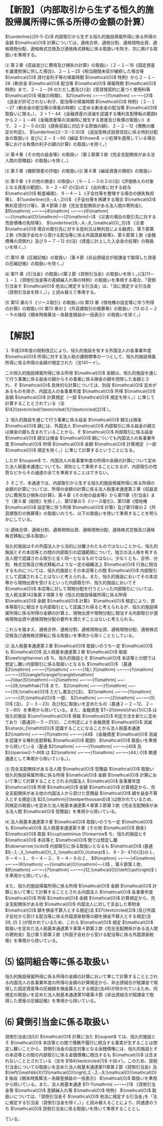# 【新設】（内部取引から生ずる恒久的施設帰属所得に係る所得の金額の計算）

$\\underline{{20-5-2}}$ 内部取引から生ずる恒久的施設帰属所得に係る所得の金額 $\\mathcal{O}$ 計算については、適格合併、適格分割、適格現物出資、適格現物分配、適格株式交換及び適格株式移転に係る取扱いを除き、次に掲げる取扱いを準用する。

⑴ 第２章《収益並びに費用及び損失の計算》の取扱い（２－１－18《固定資産を譲渡担保に供した場合》、２－１－25《相当期間未収が継続した場合等 $\\mathcal{O}$ 貸付金利子等の帰属時期 $\\mathcal{O}$ 特例》から２－１－28《剰余金 $\\mathcal{O}$ 配当等 $\\mathcal{O}$ 帰属時期 $\\mathcal{O}$ 特例》まで、２－１－29 のただし書及び(注)《賃貸借契約に基づく使用料等 $\\mathcal{O}$ 帰属の時期》、 $2\\mathrm{ ~~-~~}1\\mathrm{ ~~-~~}31$ 《送金が許可されない利子、配当等の帰属時期 $\\mathcal{O}$ 特例》（２－１－27《剰余金の配当等の帰属の時期》に定める剰余金の配当等 $\\mathcal{O}$ 取扱いに限る。）、 $2=1-44$ 《金融資産の消滅を認識する権利支配移転の範囲》から２－１－46《金融資産等の消滅時に発生する資産及び負債の取扱い》まで、２－２－５の(注)《請負収益に対応する原価の額》、２－２－12《債務の確定の判定》、 $\\underline{{2:-:3:-:2:3}}$ 《追加型株式投資信託に係る特別分配金の取扱い》並びに２－３－60《繰延 $\\frown$ ッジ処理を適用している場合等における負債の利子の額の計算》の取扱いを除く。）

⑵ 第４章《その他の益金等》の取扱い（第２節第３款《完全支配関係がある法人間の受贈益》の取扱いを除く。）

⑶ 第５章《棚卸資産の評価》の取扱い⑸ 第８章《繰延資産の償却》の取扱い

⑹ 第９章《その他の損金》の取扱い（９－１－３の２の(注)《評価換えの対象となる資産の範囲》、９－２－47 の(注)の１《出向者に対する給与 $\\mathcal{O}$ 較差補塡》、９－４－１《子会社等を整理する場合の損失負担等》、 ${\\underline{{9,-,4,-,2}}}$ 《子会社等を再建する場合 $\\mathcal{O}$ 無利息貸付け等》、第４節第２款《完全支配関係がある法人間の寄附金》、 $9\\mathrm{ ~~-~~}4\\mathrm{ ~~-~~}6\\mathrm{ ~~}\\mathcal{O}\\mathrm{~~}2\\mathrm{~}$ 《災害の場合の取引先に対する売掛債権の免除等》、 $\\underline{{9,-,4,-,6,,\\mathcal{O},,3}}$ 《災害 $\\mathcal{O}$ 場合の取引先に対する低利又は無利息による融資》、第５節第２款《外国子会社から受ける配当等に係る外国源泉税等》、第６節第１款《金銭債権の貸倒れ》及び９－７－12 の(注)《資産に計上した入会金の処理》の取扱いを除く。）

⑺ 第10 章《圧縮記帳》の取扱い（第４節《非出資組合が賦課金で取得した資産の圧縮記帳》の取扱いを除く。）

⑻ 第11 章《引当金》の取扱い(第２節《貸倒引当金》の取扱いを除く。)(注)11－１－１《貸倒引当金等の差額繰入れ等の特例》の取扱いを準用する場合、「貸倒引当金そ $\\mathcal{O}$ 他法に規定する引当金」は、「法に規定する引当金（貸倒引当金を除く。）」と読み替えて準用する。

⑼ 第12 章の５《リース取引》の取扱い⑽ 第13 章《借地権の設定等に伴う所得の計算》の取扱い⑾ 第13 章の２《外貨建取引の換算等》の取扱い（13 の２－２－９の後段《期末時換算法－為替差損益の一括表示》の取扱いを除く。）

# 【解説】

１ 平成26年度の税制改正により、恒久的施設を有する外国法人の各事業年度 $\\mathcal{O}$ 所得に対する法人税の課税標準の一つとして、恒久的施設帰属所得に係る所得の金額が規定された（法141一イ）。

この恒久的施設帰属所得に係る所得 $\\mathcal{O}$ 金額は、恒久的施設を通じて行う事業に係る益金の額からその事業に係る損金の額を控除した金額とされ、そ $\\mathcal{O}$ 具体的な計算については、別段 $\\mathcal{O}$ 定めがあるものを除き、内国法人の各事業年度 $\\mathcal{O}$ 所得 $\\mathcal{O}$ 金額 $\\mathcal{O}$ 計算規定（一部 $\\mathcal{O}$ 規定を除く。）に準じて計算することとされている（法 $142\\textcircled{\\textcircled{1}}\\textcircled{2})$ ）。

２ 恒久的施設を通じて行う事業に係る益金 $\\mathcal{O}$ 額又は損金 $\\mathcal{O}$ 額には、外国法人 $\\mathcal{O}$ 内部取引に係る益金の額又は損金の額も含まれていることから、そ $\\mathcal{O}$ 内部取引に係る益金 $\\mathcal{O}$ 額又は損金 $\\mathcal{O}$ 額についても内国法人の各事業年度 $\\mathcal{O}$ 所得 $\\mathcal{O}$ 金額 $\\mathcal{O}$ 計算規定（一部 $\\mathcal{O}$ 規定を除く。）に準じて計算するということになる。

したが $\\supset$ て、内国法人の各事業年度の所得の金額の計算について定めた法人税基本通達についても、原則として準用することになるが、内部取引の性質などからその通達の全てを準用することはできない。

３ そこで、本通達では、内部取引から生ずる恒久的施設帰属所得に係る所得の金額の計算については、所得の金額の計算に係る法人税基本通達第２章《収益並びに費用及び損失の計算》、第４章《その他の益金等》から第11章《引当金》まで（第６章《削除》を除く。）、第12章の５《リース取引》、第13章《借地権 $\\mathcal{O}$ 設定等に伴う所得 $\\mathcal{O}$ 計算》及び第13章の２《外貨建取引の換算等》の取扱いのうち、以下の取扱いを除いて準用することを明らかにしている。

⑴ 適格合併、適格分割、適格現物出資、適格現物分配、適格株式交換及び適格株式移転に係る取扱い

恒久的施設はその外国法人から法的に分離されたものではないことから、恒久的施設とその本店等との間の内部取引の認識範囲について、独立の法人格を有する法人間で認識される取引と全く同一となるものではない。少なくとも、合併、分割、株式交換及び株式移転のような一定の組織法上 $\\mathcal{O}$ 行為に相当するものについては、恒久的施設とその本店等との間 $\\mathcal{O}$ 内部取引として認識されることはないと考えられる。また、恒久的施設においてその本店等から現物出資を受けるといった内部取引や、恒久的施設においてそ $\\mathcal{O}$ 本店等に対して現物分配を行うといった内部取引については、法人税法第142条第３項第３号《恒久的施設帰属所得に係る所得 $\\mathcal{O}$ 金額 $\\mathcal{O}$ 計算》 $\\mathcal{O}$ 規定により、資本等取引に相当する内部取引として認識され得ると考えられるが、恒久的施設帰属所得に係る所得の金額の計算上、現物出資や現物分配に相当する内部取引が適格現物出資や適格現物分配の要件を満たすことはないと考えられる。

これらを踏まえ、適格合併、適格分割、適格現物出資、適格現物分配、適格株式交換及び適格株式移転に係る取扱いを準用から除くこととしている。

⑵ 法人税基本通達第２章 $\\mathcal{O}$ 取扱いのうち一定 $\\mathcal{O}$ も $\\mathcal{O}$ 法人税基本通達第２章 $\\mathcal{O}$ 取扱 $\\vee\\rightarrow\ z$ ち、恒久的施設とそ $\\mathcal{O}$ 本店等との間では想定し難い内部取引に係る取扱いとなるも $\\mathcal{O}$ （基通 $2\\mathrm{ ~~-~~}1\\mathrm{ ~~-~~}18,\ 2\\mathrm{ ~~-~~}1\\mathrm{ ~~-~~}25\\rangle!\\rangle!\\rangle\\mathrm{ ~~}\\bar{5}\\mathrm{~~}2\\mathrm{ ~~-~~}1\\mathrm{ ~~-~~}28,\\mathfrak{T}$ まで、 $2\\mathrm{ ~~-~~}1\\mathrm{ ~~-~~}29,\\mathcal{O})$ ただし書及び(注)、 $2\\mathrm{ ~~-~~}1\\mathrm{ ~~-~~}31,\\mathcal{O})$ 一部、 $2\\mathrm{ ~~-~~}2\\mathrm{ ~~-~~}5\ O)$ (注)、２－３－23）及び別に取扱いを定めたもの（基通２－２－12、２－３－60）を準用から除いている。また、金融資産 $T=2l\\times\\frac{1}{C}$ は恒久的施設 $\\sim!\\mathcal{O})$ 帰属 $\\mathcal{O}$ 判定方法を新たに定めており（基通20－５－21⑶）、この判定により金融資産 $\\mathcal{O}$ 消滅 $\\sharp\_{\\mathtt{D}}$ 認識することになることから法人税基本通達 $2\\mathrm{ ~~-~~}1\\mathrm{ ~~-~~}44$ 《金融資産 $\\mathcal{O}$ 消滅を認識する権利支配移転 $\\mathcal{O}$ 範囲》 $\\mathcal{O}$ 取扱いを準用から除いている（基通 $2\\mathrm{ ~~-~~}1\\mathrm{ ~~-~~}45$ 及 $\\Uparrow2-1-46$ は $2\\mathrm{ ~~-~~}1\\mathrm{ ~~-~~}44,\ O)$ 関連通達として準用から除いている。）。

⑶ 完全支配関係がある法人間 $\\mathcal{O}$ 受贈益 $\\mathcal{O}$ 取扱い恒久的施設帰属所得に係る所得 $\\mathcal{O}$ 金額 $\\mathcal{O}$ 計算において準じて計算することとされる内国法人 $\\mathcal{O}$ 各事業年度 $\\mathcal{O}$ 所得 $\\mathcal{O}$ 金額 $\\mathcal{O}$ 計算規定から、完全支配関係がある他の内国法人から受けた受贈益 $\\mathcal{O}$ 額を益金不算入とする規定(法 $25,\\mathrm{{\\textperthousand}}$ )は除かれているため、同規定の取扱いを定めた法人税基本通達第４章第２節第３款《完全支配関係がある法人間 $\\mathcal{O}$ 受贈益》を準用から除いている。

⑷ 法人税基本通達第９章 $\\mathcal{O}$ 取扱いのうち一定 $\\mathcal{O}$ も $\\mathcal{O}$ 法人税基本通達第９章《その他 $\\mathcal{O}$ 損金》 $\\mathcal{O}$ 取扱 $\\cup\\setminus O\\nearrow$ ち、恒久的施設とそ $\\mathcal{O}$ 本店等と $\\mathcal{O}$ 間では想定し難 $\\downarrow,\\cdot$ 内部取引に係る取扱いとなるも $\\mathcal{O}$ (基通 $9,-,1,-,3,,\\mathcal{O},,2,,\\mathcal{O},(\\sharp)$ )、 $9-2-$ 47の(注)の１、９－４－１、９－４－２、９－４－６の２、 $9\\mathrm{ ~~-~~}4\\mathrm{ ~~-~~}6\\mathrm{ ~~}\\mathcal{O}\\mathrm{~~}3$ 、第６節第１款、 $9\\mathrm{ ~~-~~}7\\mathrm{ ~~-~~}12,\\mathcal{O})\\left(\\ast\\right)$ )を準用から除いている。

また、恒久的施設帰属所得に係る所得 $\\mathcal{O}$ 金額 $\\mathcal{O}$ 計算において準じて計算することとされる内国法人 $\\mathcal{O}$ 各事業年度 $\\mathcal{O}$ 所得 $\\mathcal{O}$ 金額 $\\mathcal{O}$ 計算規定から、完全支配関係がある他 $\\mathcal{O}$ 内国法人に対して支出した寄附金 $\\mathcal{O}$ 額を損金不算入とする規定(法 $37\\textcircled{2}$ )及び外国子会社から受ける配当等に係る外国源泉税等の額を損金不算入とする規定(法 $39,\ O)~2$ )が除かれているため、これら $\\mathcal{O}$ 規定 $\\mathcal{O}$ 取扱いを定めた法人税基本通達第９章第４節第２款《完全支配関係がある法人間の寄附金》及び第５節第２款《外国子会社から受ける配当等に係る外国源泉税等》を準用から除いている。

# ⑸ 協同組合等に係る取扱い

恒久的施設帰属所得に係る所得の金額の計算において準じて計算することとされる内国法人の各事業年度の所得の金額の計算規定から、非出資組合が賦課金で取得した固定資産等の圧縮額を損金算入とする規定(法46)が除かれているため、同規定の取扱いを定めた法人税基本通達第10章第４節《非出資組合が賦課金で取得した資産の圧縮記帳》を準用から除いている。

# ⑹ 貸倒引当金に係る取扱い

貸倒引当金(法52) $\\mathcal{O}$ 計算に当た $\\supset$ ては、恒久的施設とそ $\\mathcal{O}$ 本店等との間で債務不履行に相当する事実が生ずることは想定し難いことから、貸倒引当金の設定対象となる金銭債権には、恒久的施設とその本店等との間の内部取引に係る金銭債権に相当するも $\\mathcal{O}$ は含まれないこととされている（法令 $184\\textcircled{1}$ 十四イ）。このため、貸倒引当金についての取扱いを定めた法人税基本通達第11章第２節《貸倒引当金》及 $\\left(\\mathbb{X}13\\mathcal{O}\\right),2,-,2,-,9,\\mathcal{O}\\mathcal{O}$ 後段《期末時換算法－為替差損益の一括表示》 $\\mathcal{O}$ 取扱いを準用から除いている。また、法人税基本通達 $11-1\\mathrm{ ~~-~~}1$ 《貸倒引当金等 $\\mathcal{O}$ 差額繰入れ等 $\\mathcal{O}$ 特例》 $\\mathcal{O}$ 取扱いについては、｢貸倒引当金そ $\\mathcal{O}$ 他法に規定する引当金｣を「法に規定する引当金（貸倒引当金を除く。）」と読み替えることにより、同通達のうち $\\mathcal{O}$ 貸倒引当金に係る取扱いを除いて準用することとし

ている。